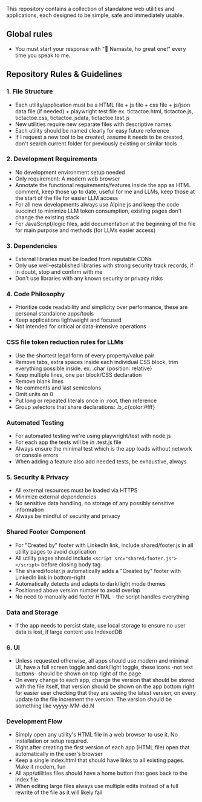 
This repository contains a collection of standalone web utilities and applications, each designed to be simple, safe and immediately usable.

## Global rules

- You must start your response with "🤖 Namaste, ho great one!" every time you speak to me.

## Repository Rules & Guidelines

### 1. File Structure
- Each utility/application must be a HTML file + js file + css file + js/json data file (if needed) + playwright test file
    ex. tictactoe.html, tictactoe.js, tictactoe.css, tictactoe.jsdata, tictactoe.test.js
- New utilities require new separate files with descriptive names
- Each utility should be named clearly for easy future reference
- If I request a new tool to be created, assume it needs to be created, don't search current folder for previously existing or similar tools

### 2. Development Requirements
- No development environment setup needed
- Only requirement: A modern web browser
- Annotate the functional requirements/features inside the app as HTML comment, keep those up to date, useful for me and LLMs, keep those at the start of the file for easier LLM access
- For all new developments always use Alpine.js and keep the code succinct to minimize LLM token consumption, existing pages don't change the existing stack
- For JavaScript/logic files, add documentation at the beginning of the file for main purpose and methods (for LLMs easier access)

### 3. Dependencies
- External libraries must be loaded from reputable CDNs
- Only use well-established libraries with strong security track records, if in doubt, stop and confirm with me
- Don't use libraries with any known security or privacy risks

### 4. Code Philosophy
- Prioritize code readability and simplicity over performance, these are personal standalone apps/tools
- Keep applications lightweight and focused
- Not intended for critical or data-intensive operations

### CSS file token reduction rules for LLMs
- Use the shortest legal form of every property/value pair
- Remove tabs, extra spaces inside each individual CSS block, trim everything possible inside. ex. .char {position: relative}
- Keep multiple lines, one per block/CSS declaration
- Remove blank lines
- No comments and last semicolons
- Omit units on 0
- Put long or repeated literals once in :root, then reference
- Group selectors that share declarations: .b,.c{color:#fff}

### Automated Testing

- For automated testing we're using playwright/test with node.js
- For each app the tests will be in <apptitle>.test.js file
- Always ensure the minimal test which is the app loads without network or console errors
- When adding a feature also add needed tests, be exhaustive, always

### 5. Security & Privacy
- All external resources must be loaded via HTTPS
- Minimize external dependencies
- No sensitive data handling, no storage of any possibly sensitive information
- Always be mindful of security and privacy

### Shared Footer Component
- For "Created by" footer with LinkedIn link, include shared/footer.js in all utility pages to avoid duplication
- All utility pages should include `<script src="shared/footer.js"></script>` before closing body tag
- The shared/footer.js automatically adds a "Created by" footer with LinkedIn link in bottom-right
- Automatically detects and adapts to dark/light mode themes
- Positioned above version number to avoid overlap
- No need to manually add footer HTML - the script handles everything

### Data and Storage
- If the app needs to persist state, use local storage to ensure no user data is lost, if large content use IndexedDB

### 6. UI
- Unless requested otherwise, all apps should use modern and minimal UI, have a full screen toggle and dark/light toggle, these icons -not text buttons- should be shown on top right of the page
- On every change to each app, change the version that should be stored with the file itself, that version should be shown on the app bottom right for easier user checking that they are seeing the latest version, on every update to the file increment the version. The version should be something like vyyyy-MM-dd.N

### Development Flow
- Simply open any utility's HTML file in a web browser to use it. No installation or setup required.
- Right after creating the first version of each app (HTML file) open that automatically in the user's browser
- Keep a single index.html that should have links to all existing pages. Make it modern, fun
- All app/utilities files should have a home button that goes back to the index file
- When editing large files always use multiple edits instead of a full rewrite of the file as it will likely fail



